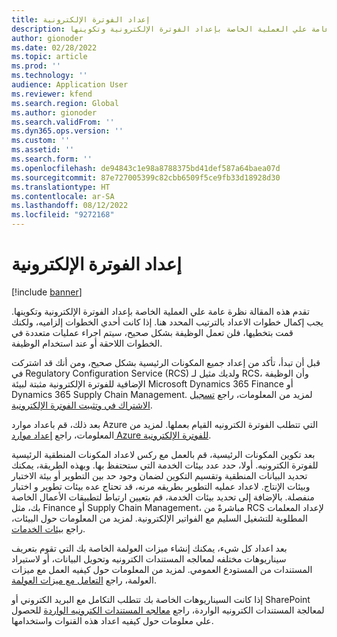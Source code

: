 ```yaml
---
title: إعداد الفوترة الإلكترونية
description: تقدم هذه المقالة نظرة عامة علي العملية الخاصة بإعداد الفوترة الإلكترونية وتكوينها.
author: gionoder
ms.date: 02/28/2022
ms.topic: article
ms.prod: ''
ms.technology: ''
audience: Application User
ms.reviewer: kfend
ms.search.region: Global
ms.author: gionoder
ms.search.validFrom: ''
ms.dyn365.ops.version: ''
ms.custom: ''
ms.assetid: ''
ms.search.form: ''
ms.openlocfilehash: de94843c1e98a8788375bd41def587a64baea07d
ms.sourcegitcommit: 87e727005399c82cbb6509f5ce9fb33d18928d30
ms.translationtype: HT
ms.contentlocale: ar-SA
ms.lasthandoff: 08/12/2022
ms.locfileid: "9272168"
---
```

# <a name="electronic-invoicing-setup"></a>إعداد الفوترة الإلكترونية

[!include [banner](../includes/banner.md)]

تقدم هذه المقالة نظرة عامة علي العملية الخاصة بإعداد الفوترة الإلكترونية وتكوينها. يجب إكمال خطوات الاعداد بالترتيب المحدد هنا. إذا كانت أحدي الخطوات إلزاميه، ولكنك قمت بتخطيها، فلن تعمل الوظيفة بشكل صحيح، سيتم اجراء عمليات متعددة في الخطوات اللاحقة أو عند استخدام الوظيفة. 

قبل أن تبدأ، تأكد من إعداد جميع المكونات الرئيسية بشكل صحيح، ومن أنك قد اشتركت في Regulatory Configuration Service (RCS) ولديك مثيل لـ RCS، وأن الوظيفة الإضافية للفوترة الإلكترونية مثبتة لبيئة Microsoft Dynamics 365 Finance أو Dynamics 365 Supply Chain Management. لمزيد من المعلومات، راجع [تسجيل الاشتراك في وتثبيت الفوترة الإلكترونية](e-invoicing-install-add-in-microservices-lcs.md).

بعد ذلك، قم باعداد موارد Azure التي تتطلب الفوترة الكترونيه القيام بعملها. لمزيد من المعلومات، راجع [إعداد موارد Azure للفوترة الإلكترونية](e-invoicing-set-up-azure-resources.md).

بعد تكوين المكونات الرئيسية، قم بالعمل مع ركس لاعداد المكونات المنطقية الرئيسية للفوترة الكترونيه. أولا، حدد عدد بيئات الخدمة التي ستحتفظ بها. وبهذه الطريقة، يمكنك تحديد البيانات المنطقية وتقسيم التكوين لضمان وجود حد بين التطوير أو بيئة الاختبار وبيئات الإنتاج. لاعداد عمليه التطوير بطريقه مرنه، قد تحتاج عده بيئات تطوير و اختبار منفصلة. بالإضافة إلى تحديد بيئات الخدمة، قم بتعيين ارتباط لتطبيقات الأعمال الخاصة بك، مثل Finance أو Supply Chain Management، مباشرةً من RCS لإعداد المعلمات المطلوبة للتشغيل السليم مع الفواتير الإلكترونية. لمزيد من المعلومات حول البيئات، راجع [بيئات الخدمات](e-invoicing-service-environments.md).

بعد اعداد كل شيء، يمكنك إنشاء ميزات العولمة الخاصة بك التي تقوم بتعريف سيناريوهات مختلفه لمعالجه المستندات الكترونيه وتحويل البيانات، أو لاستيراد المستندات من المستودع العمومي. لمزيد من المعلومات حول كيفيه العمل مع ميزات العولمة، راجع [التعامل مع ميزات العولمة](e-invoicing-working-globalization-features.md).

إذا كانت السيناريوهات الخاصة بك تتطلب التكامل مع البريد الكتروني أو SharePoint لمعالجة المستندات الكترونيه الواردة، راجع [معالجه المستندات الكترونيه الواردة](e-invoicing-process-incoming-electronic-documents.md) للحصول علي معلومات حول كيفيه اعداد هذه القنوات واستخدامها.
